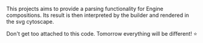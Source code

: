 This projects aims to provide a parsing functionality for Engine compositions.
Its result is then interpreted by the builder and rendered in the svg cytoscape.


Don't get too attached to this code. Tomorrow everything will be different! :star:
